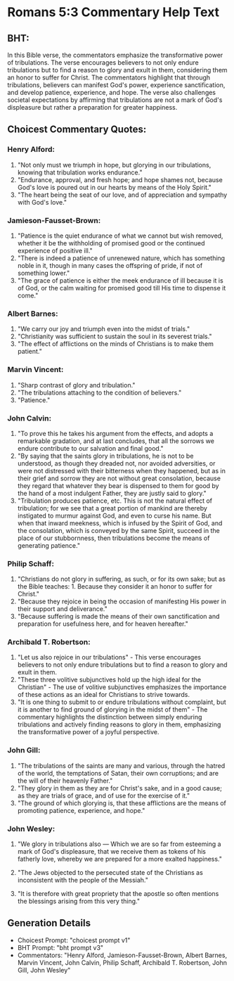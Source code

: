 # Romans 5:3 Commentary Help Text

## BHT:
In this Bible verse, the commentators emphasize the transformative power of tribulations. The verse encourages believers to not only endure tribulations but to find a reason to glory and exult in them, considering them an honor to suffer for Christ. The commentators highlight that through tribulations, believers can manifest God's power, experience sanctification, and develop patience, experience, and hope. The verse also challenges societal expectations by affirming that tribulations are not a mark of God's displeasure but rather a preparation for greater happiness.

## Choicest Commentary Quotes:
### Henry Alford:
1. "Not only must we triumph in hope, but glorying in our tribulations, knowing that tribulation works endurance."
2. "Endurance, approval, and fresh hope; and hope shames not, because God's love is poured out in our hearts by means of the Holy Spirit."
3. "The heart being the seat of our love, and of appreciation and sympathy with God's love."

### Jamieson-Fausset-Brown:
1. "Patience is the quiet endurance of what we cannot but wish removed, whether it be the withholding of promised good or the continued experience of positive ill."
2. "There is indeed a patience of unrenewed nature, which has something noble in it, though in many cases the offspring of pride, if not of something lower."
3. "The grace of patience is either the meek endurance of ill because it is of God, or the calm waiting for promised good till His time to dispense it come."

### Albert Barnes:
1. "We carry our joy and triumph even into the midst of trials."
2. "Christianity was sufficient to sustain the soul in its severest trials."
3. "The effect of afflictions on the minds of Christians is to make them patient."

### Marvin Vincent:
1. "Sharp contrast of glory and tribulation."
2. "The tribulations attaching to the condition of believers."
3. "Patience."

### John Calvin:
1. "To prove this he takes his argument from the effects, and adopts a remarkable gradation, and at last concludes, that all the sorrows we endure contribute to our salvation and final good."
2. "By saying that the saints glory in tribulations, he is not to be understood, as though they dreaded not, nor avoided adversities, or were not distressed with their bitterness when they happened, but as in their grief and sorrow they are not without great consolation, because they regard that whatever they bear is dispensed to them for good by the hand of a most indulgent Father, they are justly said to glory."
3. "Tribulation produces patience, etc. This is not the natural effect of tribulation; for we see that a great portion of mankind are thereby instigated to murmur against God, and even to curse his name. But when that inward meekness, which is infused by the Spirit of God, and the consolation, which is conveyed by the same Spirit, succeed in the place of our stubbornness, then tribulations become the means of generating patience."

### Philip Schaff:
1. "Christians do not glory in suffering, as such, or for its own sake; but as the Bible teaches: 1. Because they consider it an honor to suffer for Christ."
2. "Because they rejoice in being the occasion of manifesting His power in their support and deliverance."
3. "Because suffering is made the means of their own sanctification and preparation for usefulness here, and for heaven hereafter."

### Archibald T. Robertson:
1. "Let us also rejoice in our tribulations" - This verse encourages believers to not only endure tribulations but to find a reason to glory and exult in them.
2. "These three volitive subjunctives hold up the high ideal for the Christian" - The use of volitive subjunctives emphasizes the importance of these actions as an ideal for Christians to strive towards.
3. "It is one thing to submit to or endure tribulations without complaint, but it is another to find ground of glorying in the midst of them" - The commentary highlights the distinction between simply enduring tribulations and actively finding reasons to glory in them, emphasizing the transformative power of a joyful perspective.

### John Gill:
1. "The tribulations of the saints are many and various, through the hatred of the world, the temptations of Satan, their own corruptions; and are the will of their heavenly Father."
2. "They glory in them as they are for Christ's sake, and in a good cause; as they are trials of grace, and of use for the exercise of it."
3. "The ground of which glorying is, that these afflictions are the means of promoting patience, experience, and hope."

### John Wesley:
1. "We glory in tribulations also — Which we are so far from esteeming a mark of God's displeasure, that we receive them as tokens of his fatherly love, whereby we are prepared for a more exalted happiness."

2. "The Jews objected to the persecuted state of the Christians as inconsistent with the people of the Messiah."

3. "It is therefore with great propriety that the apostle so often mentions the blessings arising from this very thing."


## Generation Details
- Choicest Prompt: "choicest prompt v1"
- BHT Prompt: "bht prompt v3"
- Commentators: "Henry Alford, Jamieson-Fausset-Brown, Albert Barnes, Marvin Vincent, John Calvin, Philip Schaff, Archibald T. Robertson, John Gill, John Wesley"
